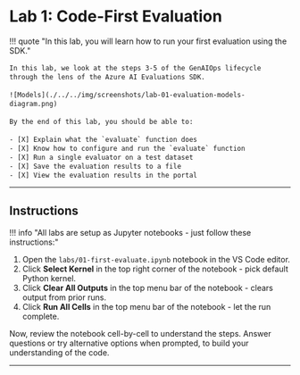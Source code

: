 # Lab 1: Code-First Evaluation

!!! quote "In this lab, you will learn how to run your first evaluation using the SDK."

    In this lab, we look at the steps 3-5 of the GenAIOps lifecycle through the lens of the Azure AI Evaluations SDK. 

    ![Models](./../../img/screenshots/lab-01-evaluation-models-diagram.png)

    By the end of this lab, you should be able to:

    - [X] Explain what the `evaluate` function does
    - [X] Know how to configure and run the `evaluate` function
    - [X] Run a single evaluator on a test dataset
    - [X] Save the evaluation results to a file
    - [X] View the evaluation results in the portal

---


## Instructions

!!! info "All labs are setup as Jupyter notebooks - just follow these instructions:"

1. Open the `labs/01-first-evaluate.ipynb` notebook in the VS Code editor.
1. Click **Select Kernel** in the top right corner of the notebook - pick default Python kernel.
1. Click **Clear All Outputs** in the top menu bar of the notebook - clears output from prior runs.
1. Click **Run All Cells** in the top menu bar of the notebook - let the run complete.

Now, review the notebook cell-by-cell to understand the steps. Answer questions or try alternative options when prompted, to build your understanding of the code.

---